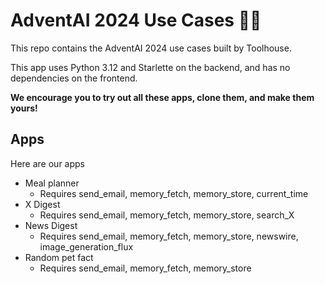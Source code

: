 # AdventAI 2024 Use Cases 🎄🎁

This repo contains the AdventAI 2024 use cases built by Toolhouse.

This app uses Python 3.12 and Starlette on the backend, and has no dependencies on the frontend.

**We encourage you to try out all these apps, clone them, and make them yours!**

## Apps

Here are our apps

- Meal planner
  - Requires send_email, memory_fetch, memory_store, current_time
- X Digest
  - Requires send_email, memory_fetch, memory_store, search_X
- News Digest
  - Requires send_email, memory_fetch, memory_store, newswire, image_generation_flux
- Random pet fact
  - Requires send_email, memory_fetch, memory_store